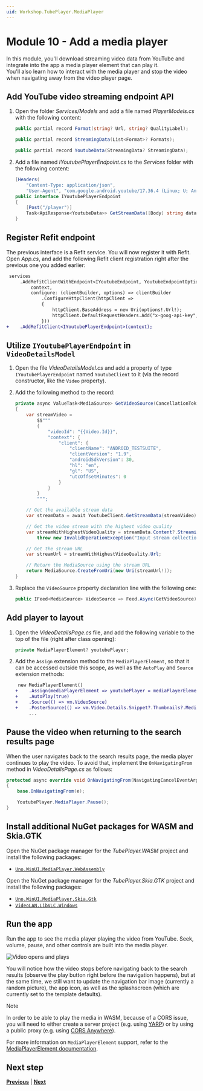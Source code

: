 ```yaml
---
uid: Workshop.TubePlayer.MediaPlayer
---
```


# Module 10 - Add a media player

In this module, you'll download streaming video data from YouTube and integrate into the app a media player element that can play it.  
You'll also learn how to interact with the media player and stop the video when navigating away from the video player page.

## Add YouTube video streaming endpoint API

1. Open the folder *Services/Models* and add a file named *PlayerModels.cs* with the following content:

    ```csharp
    public partial record Format(string? Url, string? QualityLabel);
    
    public partial record StreamingData(List<Format>? Formats);
    
    public partial record YoutubeData(StreamingData? StreamingData);
    ```

1. Add a file named *IYoutubePlayerEndpoint.cs* to the *Services* folder with the following content:

    ```csharp
    [Headers(
        "Content-Type: application/json",
        "User-Agent", "com.google.android.youtube/17.36.4 (Linux; U; Android 12; GB) gzip")]
    public interface IYoutubePlayerEndpoint
    {
        [Post("/player")]
        Task<ApiResponse<YoutubeData>> GetStreamData([Body] string data, CancellationToken cancellationToken = default);
    }
    ```

## Register Refit endpoint

The previous interface is a Refit service. You will now register it with Refit. Open *App.cs*, and add the following Refit client registration right after the previous one you added earlier:

```diff
 services
     .AddRefitClientWithEndpoint<IYoutubeEndpoint, YoutubeEndpointOptions>(
         context,
         configure: (clientBuilder, options) => clientBuilder
             .ConfigureHttpClient(httpClient =>
             {
                 httpClient.BaseAddress = new Uri(options!.Url!);
                 httpClient.DefaultRequestHeaders.Add("x-goog-api-key", options.ApiKey);
             }))
+    .AddRefitClient<IYoutubePlayerEndpoint>(context);
```

## Utilize `IYoutubePlayerEndpoint` in `VideoDetailsModel`

1. Open the file *VideoDetailsModel.cs* and add a property of type `IYoutubePlayerEndpoint` named `YoutubeClient` to it (via the record constructor, like the `Video` property).

1. Add the following method to the record:

    ```csharp
    private async ValueTask<MediaSource> GetVideoSource(CancellationToken ct)
    {
        var streamVideo = 
            $$"""
            {
                "videoId": "{{Video.Id}}",
                "context": {
                    "client": {
                        "clientName": "ANDROID_TESTSUITE",
                        "clientVersion": "1.9",
                        "androidSdkVersion": 30,
                        "hl": "en",
                        "gl": "US",
                        "utcOffsetMinutes": 0
                    }
                }
            }
            """;
    
        // Get the available stream data
        var streamData = await YoutubeClient.GetStreamData(streamVideo);
    
        // Get the video stream with the highest video quality
        var streamWithHighestVideoQuality = streamData.Content?.StreamingData?.Formats?.OrderByDescending(s => s.QualityLabel).FirstOrDefault() ??
            throw new InvalidOperationException("Input stream collection is empty.");
    
        // Get the stream URL
        var streamUrl = streamWithHighestVideoQuality.Url;
    
        // Return the MediaSource using the stream URL
        return MediaSource.CreateFromUri(new Uri(streamUrl!));
    }
    ```

1. Replace the `VideoSource` property declaration line with the following one:

    ```csharp
    public IFeed<MediaSource> VideoSource => Feed.Async(GetVideoSource);
    ```

## Add player to layout

1. Open the *VideoDetailsPage.cs* file, and add the following variable to the top of the file (right after class opening):

    ```csharp
    private MediaPlayerElement? youtubePlayer;
    ```

1. Add the `Assign` extension method to the `MediaPlayerElement`, so that it can be accessed outside this scope, as well as the `AutoPlay` and `Source` extension methods:

    ```diff
     new MediaPlayerElement()
    +    .Assign(mediaPlayerElement => youtubePlayer = mediaPlayerElement)
    +    .AutoPlay(true)
    +    .Source(() => vm.VideoSource)
    +    .PosterSource(() => vm.Video.Details.Snippet?.Thumbnails?.Medium?.Url!)
         ...
    ```

## Pause the video when returning to the search results page

When the user navigates back to the search results page, the media player continues to play the video. To avoid that, implement the `OnNavigatingFrom` method in *VideoDetailsPage.cs* as follows:

```csharp
protected async override void OnNavigatingFrom(NavigatingCancelEventArgs e)
{
    base.OnNavigatingFrom(e);

    YoutubePlayer.MediaPlayer.Pause();
}
```

## Install additional NuGet packages for WASM and Skia.GTK

Open the NuGet package manager for the *TubePlayer.WASM* project and install the following packages:

- [`Uno.WinUI.MediaPlayer.WebAssembly`](https://www.nuget.org/packages/Uno.WinUI.MediaPlayer.WebAssembly)

Open the NuGet package manager for the *TubePlayer.Skia.GTK* project and install the following packages:

- [`Uno.WinUI.MediaPlayer.Skia.Gtk`](https://www.nuget.org/packages/Uno.WinUI.MediaPlayer.Skia.Gtk)
- [`VideoLAN.LibVLC.Windows`](https://www.nuget.org/packages/VideoLAN.LibVLC.Windows)

## Run the app

Run the app to see the media player playing the video from YouTube. Seek, volume, pause, and other controls are built into the media player.

![Video opens and plays](ui-output.gif)

You will notice how the video stops before navigating back to the search results (observe the play button right before the navigation happens), but at the same time, we still want to update the navigation bar image (currently a random picture), the app icon, as well as the splashscreen (which are currently set to the template defaults).

> [!NOTE]
> In order to be able to play the media in WASM, because of a CORS issue, you will need to either create a server project (e.g. using [YARP](https://chat.openai.com/share/d633a7b6-1b3c-4730-a60b-96dfd97baa0a)) or by using a public proxy (e.g. using [CORS Anywhere](https://github.com/Rob--W/cors-anywhere)).

For more information on `MediaPlayerElement` support, refer to the [MediaPlayerElement documentation](https://aka.platform.uno/mediaplayerelement).

## Next step

**[Previous](xref:Workshop.TubePlayer.FeedView "FeedView None and Error templates")** | **[Next](xref:Workshop.TubePlayer.Finalization "App finalization")**
